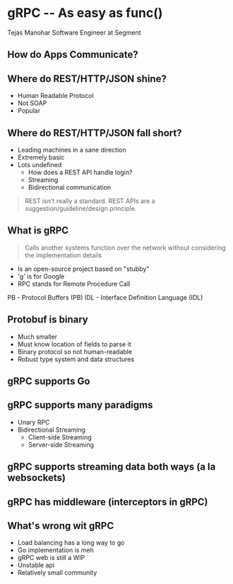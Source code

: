 # gRPC -- As easy as func()

Tejas Manohar
Software Engineer at Segment

## How do Apps Communicate?

## Where do REST/HTTP/JSON shine?
- Human Readable Protocol
- Not SOAP
- Popular

## Where do REST/HTTP/JSON fall short?
- Leading machines in a sane direction
- Extremely basic
- Lots undefined
  - How does a REST API handle login?
  - Streaming
  - Bidirectional communication

>REST isn't really a standard. REST APIs are a suggestion/guideline/design principle.

## What is gRPC
> Calls another systems function over the network without considering the implementation details

- Is an open-source project based on "stubby"
- 'g' is for Google
- RPC stands for Remote Procedure Call

PB - Protocol Buffers (PB)
IDL - Interface Definition Language (IDL)

## Protobuf is binary
- Much smaller
- Must know location of fields to parse it
- Binary protocol so not human-readable
- Robust type system and data structures

## gRPC supports Go

## gRPC supports many paradigms
- Unary RPC
- Bidirectional Streaming
  - Client-side Streaming
  - Server-side Streaming

## gRPC supports streaming data both ways (a la websockets)

## gRPC has middleware (interceptors in gRPC)

## What's wrong wit gRPC
- Load balancing has a long way to go
- Go implementation is meh
- gRPC web is still a WIP
- Unstable api
- Relatively small community

